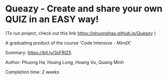 # Queazy - Create and share your own QUIZ in an EASY way!

(To run project, check out this link https://phuonghaa.github.io/Queazy )


A graduating product of the course 'Code Intensive - MindX' 

Summary: https://bit.ly/3sFRI2S

Author: Phuong Ha, Hoang Long, Hoang Vu, Quang Minh

Completion time: 2 weeks
